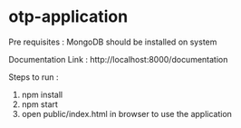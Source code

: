 # otp-application

Pre requisites :  MongoDB should be installed on system

Documentation Link : http://localhost:8000/documentation

Steps to run : 

1. npm install
2. npm start
3. open public/index.html in browser to use the application